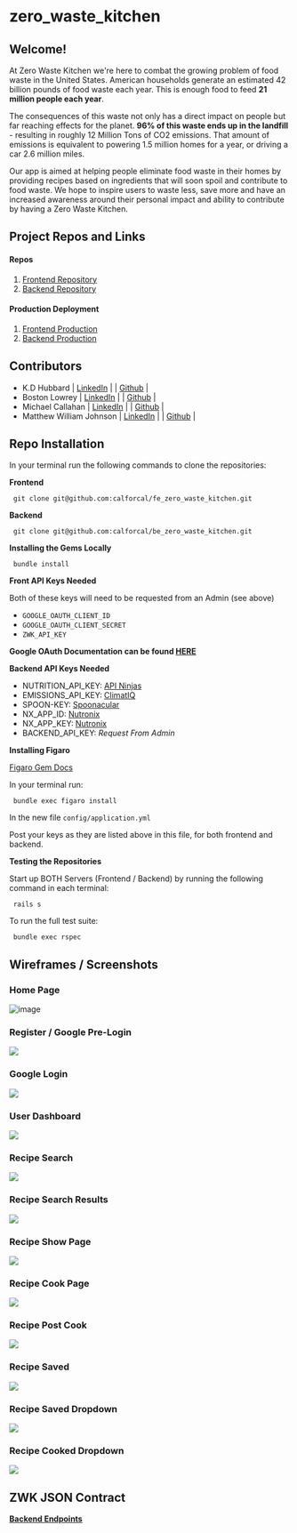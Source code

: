 # zero_waste_kitchen

## Welcome!
At Zero Waste Kitchen we're here to combat the growing problem of food waste in the United States. American households generate an estimated 42 billion pounds of food waste each year. This is enough food to feed **21 million people each year**. 

The consequences of this waste not only has a direct impact on people but far reaching effects for the planet. **96% of this waste ends up in the landfill** - resulting in roughly 12 Million Tons of CO2 emissions. That amount of emissions is equivalent to powering 1.5 million homes for a year, or driving a car 2.6 million miles.

Our app is aimed at helping people eliminate food waste in their homes by providing recipes based on ingredients that will soon spoil and contribute to food waste. We hope to inspire users to waste less, save more and have an increased awareness around their personal impact and ability to contribute by having a Zero Waste Kitchen.

## Project Repos and Links
#### Repos
1. [Frontend Repository](https://github.com/calforcal/fe_zero_waste_kitchen)
2. [Backend Repository](https://github.com/calforcal/be_zero_waste_kitchen)

#### Production Deployment
1. [Frontend Production](https://fe-zero-waste-kitchen.onrender.com/)
2. [Backend Production](https://be-zero-waste-kitchen.onrender.com/)

## Contributors
- K.D Hubbard | [LinkedIn](https://www.linkedin.com/in/k-d-hubbard/) | | [Github](https://github.com/kdhubb) |
- Boston Lowrey | [LinkedIn](https://www.linkedin.com/in/boston-lowrey/) | | [Github](https://github.com/blowrey24) |
- Michael Callahan | [LinkedIn](https://www.linkedin.com/in/michaelcallahanjr/) | | [Github](https://github.com/calforcal) |
- Matthew William Johnson | [LinkedIn](https://www.linkedin.com/in/matthewwjohnsonttu/) | | [Github](https://github.com/mwmjohnson) |

## Repo Installation
In your terminal run the following commands to clone the repositories:

**Frontend**
          
     git clone git@github.com:calforcal/fe_zero_waste_kitchen.git

**Backend**

     git clone git@github.com:calforcal/be_zero_waste_kitchen.git

**Installing the Gems Locally**

     bundle install

**Front API Keys Needed**

Both of these keys will need to be requested from an Admin (see above)
- `GOOGLE_OAUTH_CLIENT_ID`
- `GOOGLE_OAUTH_CLIENT_SECRET`
- `ZWK_API_KEY`

**Google OAuth Documentation can be found [HERE](https://cloud.google.com/docs)**

**Backend API Keys Needed**

- NUTRITION_API_KEY: [API Ninjas](https://api-ninjas.com/api/nutrition)
- EMISSIONS_API_KEY: [ClimatIQ](https://www.climatiq.io/docs/api-reference/estimate)
- SPOON-KEY: [Spoonacular](https://spoonacular.com/food-api/docs#Search-Recipes-by-Ingredients)
- NX_APP_ID: [Nutronix](https://docs.google.com/document/d/1_q-K-ObMTZvO0qUEAxROrN3bwMujwAN25sLHwJzliK0/edit#heading=h.h3vlpu5rgxy0)
- NX_APP_KEY: [Nutronix](https://docs.google.com/document/d/1_q-K-ObMTZvO0qUEAxROrN3bwMujwAN25sLHwJzliK0/edit#heading=h.h3vlpu5rgxy0)
- BACKEND_API_KEY: *Request From Admin*

**Installing Figaro**

[Figaro Gem Docs](https://github.com/laserlemon/figaro)

In your terminal run:

     bundle exec figaro install

In the new file `config/application.yml`

Post your keys as they are listed above in this file, for both frontend and backend.

**Testing the Repositories**

Start up BOTH Servers (Frontend / Backend) by running the following command in each terminal:

     rails s

To run the full test suite:

     bundle exec rspec

## Wireframes / Screenshots

### Home Page

![image](/app/images/homepage.png)

### Register / Google Pre-Login

![](/app/images/pre-login.png)

### Google Login

![](/app/images/google_oauth_login.png)

### User Dashboard

![](/app/images/user_dashboard.png)

### Recipe Search

![](/app/images/pre_recipe_search.png)

### Recipe Search Results

![](/app/images/post_search.png)

### Recipe Show Page

![](/app/images/recipe_show.png)

### Recipe Cook Page

![](/app/images/cook_recipe_page.png)

### Recipe Post Cook

![](/app/images/post_cooked_recipe_page.png)

### Recipe Saved

![](/app/images/recipe_show_saved.png)

### Recipe Saved Dropdown

![](/app/images/recipe_show_saved.png)

### Recipe Cooked Dropdown

![](/app/images/recipe_show.png)

## ZWK JSON Contract

**[Backend Endpoints](https://github.com/calforcal/be_zero_waste_kitchen#readme)**
